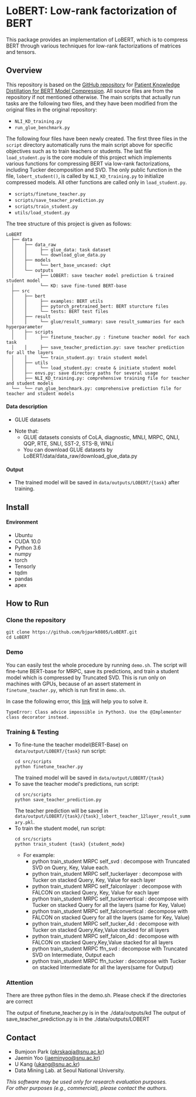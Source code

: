 # LoBERT: Low-rank factorization of BERT

This package provides an implementation of LoBERT, which is to compress BERT
through various techniques for low-rank factorizations of matrices and tensors.

## Overview

This repository is based on the [GitHub repository](https://github.com/intersun/PKD-for-BERT-Model-Compression)
for [Patient Knowledge Distillation for BERT Model Compression](https://arxiv.org/abs/1908.09355).
All source files are from the repository if not mentioned otherwise.
The main scripts that actually run tasks are the following two files, and they 
have been modified from the original files in the original repository:
- `NLI_KD_training.py`
- `run_glue_benchmark.py` 

The following four files have been newly created.
The first three files in the `script` directory automatically runs the main
script above for specific objectives such as to train teachers or students.
The last file `load_student.py` is the core module of this project which implements various
functions for compressing BERT via low-rank factorizations, including Tucker
decomposition and SVD.
The only public function in the file, `lobert_student()`,  is called by
`NLI_KD_training.py` to initialize compressed models.
All other functions are called only in `load_student.py`.      
- `scripts/finetune_teacher.py`
- `scripts/save_teacher_prediction.py`
- `scripts/train_student.py`
- `utils/load_student.py`

The tree structure of this project is given as follows:

``` Unicode
LoBERT
  ├── data
  │    ├── data_raw
  │    │     ├── glue_data: task dataset
  │    │     └── download_glue_data.py
  │    ├── models
  │    │     └── bert_base_uncased: ckpt
  │    └── outputs
  │          ├── LOBERT: save teacher model prediction & trained student model 
  │          └── KD: save fine-tuned BERT-base
  ├── src
  │    ├── bert
  │    │     ├── examples: BERT utils 
  │    │     ├── pytorch_pretrained_bert: BERT sturcture files
  │    │     └── tests: BERT test files
  │    ├── result
  │    │     └── glue/result_summary: save result_summaries for each hyperparameter
  │    ├── scripts
  │    │     ├── finetune_teacher.py : finetune teacher model for each task
  │    │     ├── save_teacher_prediction.py: save teacher prediction for all the layers 
  │    │     └── train_student.py: train student model 
  │    ├── utils
  │    │     └── load_student.py: create & initiate student model
  │    ├── envs.py: save directory paths for several usage
  │    ├── NLI_KD_training.py: comprehensive training file for teacher and student models
  └──  └── run_glue_benchmark.py: comprehensive prediction file for teacher and student models
```

#### Data description
- GLUE datasets

* Note that: 
    * GLUE datasets consists of CoLA, diagnostic, MNLI, MRPC, QNLI, QQP, RTE, SNLI, SST-2, STS-B, WNLI
    * You can download GLUE datasets by LoBERT/data/data_raw/download_glue_data.py
   
#### Output
* The trained model will be saved in `data/outputs/LOBERT/{task}` after training.

## Install

#### Environment 
* Ubuntu
* CUDA 10.0
* Python 3.6
* numpy
* torch
* Tensorly
* tqdm
* pandas
* apex

## How to Run

### Clone the repository

```
git clone https://github.com/bjpark0805/LoBERT.git
cd LoBERT
```

### Demo

You can easily test the whole procedure by running `demo.sh`.
The script will fine-tune BERT-base for MRPC, save its predictions, and train a
student model which is compressed by Truncated SVD.
This is run only on machines with GPUs, because of an assert statement in
`finetune_teacher.py`, which is run first in `demo.sh`. 

In case the following error, this [link](https://github.com/NVIDIA/apex/issues/116) will help you to solve it.
```
TypeError: Class advice impossible in Python3. Use the @Implementer class decorator instead.
```

### Training & Testing

* To fine-tune the teacher model(BERT-Base) on `data/output/LOBERT/{task}` run script:
    ```    
    cd src/scripts
    python finetune_teacher.py
    ```
    The trained model will be saved in `data/output/LOBERT/{task}`
* To save the teacher model's predictions, run script:
    ```
    cd src/scripts
    python save_teacher_prediction.py
    ```
    The teacher prediction will be saved in `data/output/LOBERT/{task}/{task}_lobert_teacher_12layer_result_summary.pkl`.
* To train the student model, run script:
    ```
    cd src/scripts
    python train_student {task} {student_mode}
    ```
    * For example:
        * python train_student MRPC self_svd : decompose with Truncated SVD on Query, Key, Value each.
        * python train_student MRPC self_tuckerlayer : decompose with Tucker on stacked Query, Key, Value for each layer
        * python train_student MRPC self_falconlayer : decompose with FALCON on stacked Query, Key, Value for each layer
        * python train_student MRPC self_tuckervertical : decompose with Tucker on stacked Query for all the layers (same for Key, Value)
        * python train_student MRPC self_falconvertical : decompose with FALCON on stacked Query for all the layers (same for Key, Value)
        * python train_student MRPC self_tucker_4d : decompose with Tucker on stacked Query,Key,Value stacked for all layers
        * python train_student MRPC self_falcon_4d : decompose with FALCON on stacked Query,Key,Value stacked for all layers
        * python train_student MRPC ffn_svd : decompose with Truncated SVD on Intermediate, Output each
        * python train_student MRPC ffn_tucker : decompose with Tucker on stacked Intermediate for all the layers(same for Output) 


### Attention
There are three python files in the demo.sh.
Please check if the directories are correct

The output of finetune_teacher.py is in the ./data/outputs/kd
The output of save_teacher_prediction.py is in the ./data/outputs/LOBERT


## Contact

- Bumjoon Park (qkrskaqja@snu.ac.kr)
- Jaemin Yoo (jaeminyoo@snu.ac.kr)
- U Kang (ukang@snu.ac.kr)
- Data Mining Lab. at Seoul National University.

*This software may be used only for research evaluation purposes.*  
*For other purposes (e.g., commercial), please contact the authors.*
